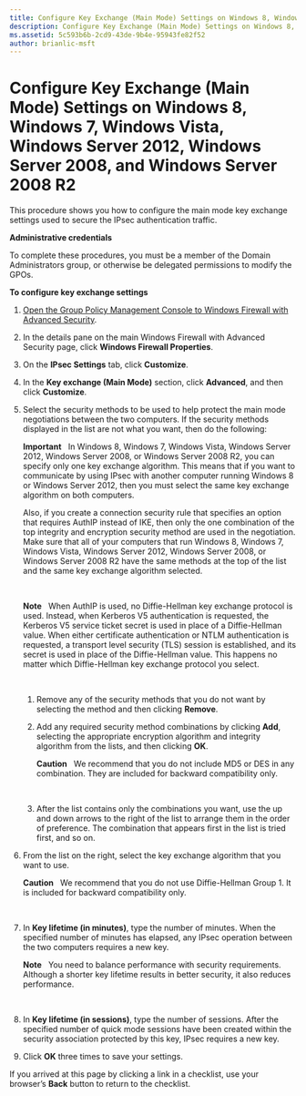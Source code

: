 ```yaml
---
title: Configure Key Exchange (Main Mode) Settings on Windows 8, Windows 7, Windows Vista, Windows Server 2012, Windows Server 2008, and Windows Server 2008 R2 (Windows 10)
description: Configure Key Exchange (Main Mode) Settings on Windows 8, Windows 7, Windows Vista, Windows Server 2012, Windows Server 2008, and Windows Server 2008 R2
ms.assetid: 5c593b6b-2cd9-43de-9b4e-95943fe82f52
author: brianlic-msft
---
```


# Configure Key Exchange (Main Mode) Settings on Windows 8, Windows 7, Windows Vista, Windows Server 2012, Windows Server 2008, and Windows Server 2008 R2


This procedure shows you how to configure the main mode key exchange settings used to secure the IPsec authentication traffic.

**Administrative credentials**

To complete these procedures, you must be a member of the Domain Administrators group, or otherwise be delegated permissions to modify the GPOs.

**To configure key exchange settings**

1.  [Open the Group Policy Management Console to Windows Firewall with Advanced Security](open-the-group-policy-management-console-to-windows-firewall-with-advanced-security.md).

2.  In the details pane on the main Windows Firewall with Advanced Security page, click **Windows Firewall Properties**.

3.  On the **IPsec Settings** tab, click **Customize**.

4.  In the **Key exchange (Main Mode)** section, click **Advanced**, and then click **Customize**.

5.  Select the security methods to be used to help protect the main mode negotiations between the two computers. If the security methods displayed in the list are not what you want, then do the following:

    **Important**  
    In Windows 8, Windows 7, Windows Vista, Windows Server 2012, Windows Server 2008, or Windows Server 2008 R2, you can specify only one key exchange algorithm. This means that if you want to communicate by using IPsec with another computer running Windows 8 or Windows Server 2012, then you must select the same key exchange algorithm on both computers.

    Also, if you create a connection security rule that specifies an option that requires AuthIP instead of IKE, then only the one combination of the top integrity and encryption security method are used in the negotiation. Make sure that all of your computers that run Windows 8, Windows 7, Windows Vista, Windows Server 2012, Windows Server 2008, or Windows Server 2008 R2 have the same methods at the top of the list and the same key exchange algorithm selected.

     

    **Note**  
    When AuthIP is used, no Diffie-Hellman key exchange protocol is used. Instead, when Kerberos V5 authentication is requested, the Kerberos V5 service ticket secret is used in place of a Diffie-Hellman value. When either certificate authentication or NTLM authentication is requested, a transport level security (TLS) session is established, and its secret is used in place of the Diffie-Hellman value. This happens no matter which Diffie-Hellman key exchange protocol you select.

     

    1.  Remove any of the security methods that you do not want by selecting the method and then clicking **Remove**.

    2.  Add any required security method combinations by clicking **Add**, selecting the appropriate encryption algorithm and integrity algorithm from the lists, and then clicking **OK**.

        **Caution**  
        We recommend that you do not include MD5 or DES in any combination. They are included for backward compatibility only.

         

    3.  After the list contains only the combinations you want, use the up and down arrows to the right of the list to arrange them in the order of preference. The combination that appears first in the list is tried first, and so on.

6.  From the list on the right, select the key exchange algorithm that you want to use.

    **Caution**  
    We recommend that you do not use Diffie-Hellman Group 1. It is included for backward compatibility only.

     

7.  In **Key lifetime (in minutes)**, type the number of minutes. When the specified number of minutes has elapsed, any IPsec operation between the two computers requires a new key.

    **Note**  
    You need to balance performance with security requirements. Although a shorter key lifetime results in better security, it also reduces performance.

     

8.  In **Key lifetime (in sessions)**, type the number of sessions. After the specified number of quick mode sessions have been created within the security association protected by this key, IPsec requires a new key.

9.  Click **OK** three times to save your settings.

If you arrived at this page by clicking a link in a checklist, use your browser’s **Back** button to return to the checklist.

 

 





